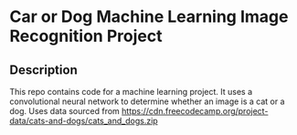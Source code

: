 # Car or Dog Machine Learning Image Recognition Project

## Description
This repo contains code for a machine learning project. It uses a convolutional neural network to determine whether an image is a cat or a dog.
Uses data sourced from https://cdn.freecodecamp.org/project-data/cats-and-dogs/cats_and_dogs.zip 

